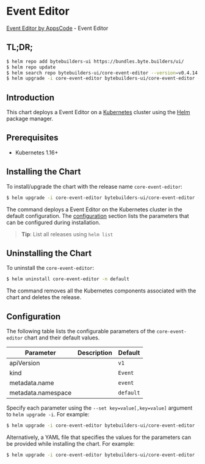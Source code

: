 # Event Editor

[Event Editor by AppsCode](https://byte.builders) - Event Editor

## TL;DR;

```bash
$ helm repo add bytebuilders-ui https://bundles.byte.builders/ui/
$ helm repo update
$ helm search repo bytebuilders-ui/core-event-editor --version=v0.4.14
$ helm upgrade -i core-event-editor bytebuilders-ui/core-event-editor -n default --create-namespace --version=v0.4.14
```

## Introduction

This chart deploys a Event Editor on a [Kubernetes](http://kubernetes.io) cluster using the [Helm](https://helm.sh) package manager.

## Prerequisites

- Kubernetes 1.16+

## Installing the Chart

To install/upgrade the chart with the release name `core-event-editor`:

```bash
$ helm upgrade -i core-event-editor bytebuilders-ui/core-event-editor -n default --create-namespace --version=v0.4.14
```

The command deploys a Event Editor on the Kubernetes cluster in the default configuration. The [configuration](#configuration) section lists the parameters that can be configured during installation.

> **Tip**: List all releases using `helm list`

## Uninstalling the Chart

To uninstall the `core-event-editor`:

```bash
$ helm uninstall core-event-editor -n default
```

The command removes all the Kubernetes components associated with the chart and deletes the release.

## Configuration

The following table lists the configurable parameters of the `core-event-editor` chart and their default values.

|     Parameter      | Description |       Default        |
|--------------------|-------------|----------------------|
| apiVersion         |             | <code>v1</code>      |
| kind               |             | <code>Event</code>   |
| metadata.name      |             | <code>event</code>   |
| metadata.namespace |             | <code>default</code> |


Specify each parameter using the `--set key=value[,key=value]` argument to `helm upgrade -i`. For example:

```bash
$ helm upgrade -i core-event-editor bytebuilders-ui/core-event-editor -n default --create-namespace --version=v0.4.14 --set apiVersion=v1
```

Alternatively, a YAML file that specifies the values for the parameters can be provided while
installing the chart. For example:

```bash
$ helm upgrade -i core-event-editor bytebuilders-ui/core-event-editor -n default --create-namespace --version=v0.4.14 --values values.yaml
```
